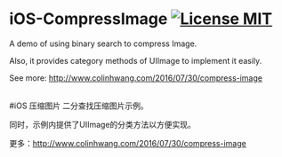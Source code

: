 # iOS-CompressImage [![License MIT](https://img.shields.io/badge/license-MIT-green.svg?style=flat)](https://raw.githubusercontent.com/ColinHwang/Demo-of-Tutorial-in-Blog/master/iOS-CompressImage/LICENSE)&nbsp;
A demo of using binary search to compress Image.

Also, it provides category methods of UIImage to implement it easily.

See more: http://www.colinhwang.com/2016/07/30/compress-image

<br />
#iOS 压缩图片
二分查找压缩图片示例。

同时，示例内提供了UIImage的分类方法以方便实现。

更多：http://www.colinhwang.com/2016/07/30/compress-image

